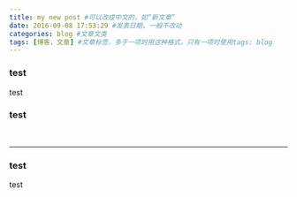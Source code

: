 ```yaml
---
title: my new post #可以改成中文的，如“新文章”
date: 2016-09-08 17:53:29 #发表日期，一般不改动
categories: blog #文章文类
tags: [博客，文章] #文章标签，多于一项时用这种格式，只有一项时使用tags: blog
---
```


### test

test

### test

&#160; &#160; &#160; &#160;

-------------   


### test

test
